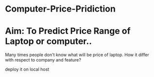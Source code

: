 # Computer-Price-Pridiction 
# Aim: To Predict Price Range of Laptop or computer..
Many times people don't know what will be price of laptop.
How it differ with respect to company and feature?

deploy it on local host
